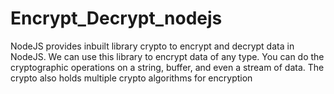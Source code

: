 # Encrypt_Decrypt_nodejs
NodeJS provides inbuilt library crypto to encrypt and decrypt data in NodeJS. We can use this library to encrypt data of any type. You can do the cryptographic operations on a string, buffer, and even a stream of data. The crypto also holds multiple crypto algorithms for encryption
